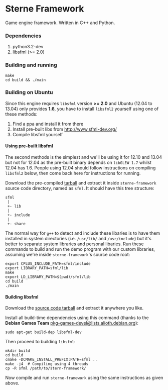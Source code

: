 Sterne Framework
===============

Game engine framework. Written in C++ and Python.

### Dependencies

1. python3.2-dev
2. libsfml (>= 2.0)

### Building and running

	make
	cd build && ./main

### Building on Ubuntu

Since this engine requires `libsfml` version __>= 2.0__ and Ubuntu (12.04 to 13.04)
only provides __1.6__, you have to install `libsfml2` yourself using one of
these methods:

1. Find a ppa and install it from there
2. Install pre-built libs from http://www.sfml-dev.org/
3. Compile libsfml yourself

#### Using pre-built libsfml

The second methods is the simplest and we'll be using it for 12.10 and 13.04 but
not for 12.04 as the pre-built binary depends on `libGLEW 1.7` whilst 12.04 has
1.6. People using 12.04 should follow instructions on compiling `libsfml2` below,
then come back here for instructions for running.

Download the pre-compiled [tarball][1] and extract it inside `sterne-framework`
source code directory, named as `sfml`. It should have this tree structure:

    sfml
     |
     +- lib
     |
     +- include
     |
     +- share

The normal way for `g++` to detect and include these libaries is to have them
installed in system directories (i.e. `/usr/lib/` and `/usr/include`) but it's
better to separate system libraries and personal libaries. Run these commands
to build and run the demo program with our custom libraries, assuming we're
inside `sterne-framework`'s source code root:

    export CPLUS_INCLUDE_PATH=sfml/include
    export LIBRARY_PATH=sfml/lib
    make
    export LD_LIBRARY_PATH=$(pwd)/sfml/lib
    cd build
    ./main

[1]: http://www.sfml-dev.org/download/sfml/2.1/

#### Building libsfml

Download the [source code tarball][1] and extract it anywhere you like.

Install all build-time dependencies using this command (thanks to
the __Debian Games Team__ <pkg-games-devel@lists.alioth.debian.org>):

	sudo apt-get build-dep libsfml-dev

Then proceed to building `libsfml`:

	mkdir build
	cd build
	cmake -DCMAKE_INSTALL_PREFIX:PATH=sfml ..
	make -j4  # Compiling using 4 threads
	cp -R sfml /path/to/stern-framework/

Now compile and run `sterne-framework` using the same instructions as given above.

[1]: http://www.sfml-dev.org/download/sfml/2.1/SFML-2.1-sources.zip
